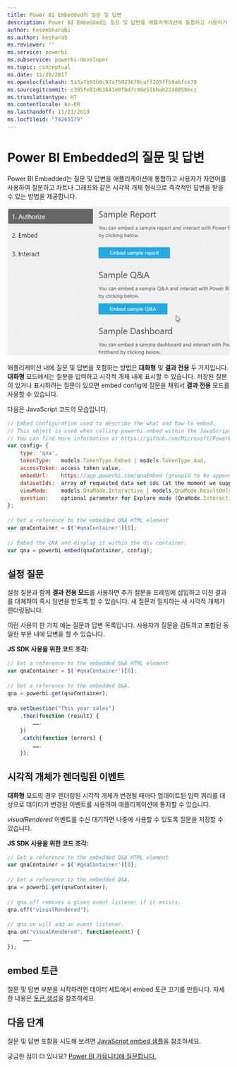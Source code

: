 ```yaml
---
title: Power BI Embedded의 질문 및 답변
description: Power BI Embedded는 질문 및 답변을 애플리케이션에 통합하고 사용자가 자연어를 사용하여 질문할 수 있는 방법을 제공합니다.
author: KesemSharabi
ms.author: kesharab
ms.reviewer: ''
ms.service: powerbi
ms.subservice: powerbi-developer
ms.topic: conceptual
ms.date: 11/20/2017
ms.openlocfilehash: 5a3a7b91b0c97a75923876caff205ffb9abfce70
ms.sourcegitcommit: c395fe83d63641e0fbd7c98e51bbab224805bbcc
ms.translationtype: HT
ms.contentlocale: ko-KR
ms.lasthandoff: 11/21/2019
ms.locfileid: "74265179"
---
```

# <a name="qa-in-power-bi-embedded"></a>Power BI Embedded의 질문 및 답변

Power BI Embedded는 질문 및 답변을 애플리케이션에 통합하고 사용자가 자연어를 사용하여 질문하고 차트나 그래프와 같은 시각적 개체 형식으로 즉각적인 답변을 받을 수 있는 방법을 제공합니다.

![포함된 프레임의 질문 및 답변 대화형 질문](media/qanda/embedded-qanda.gif)

애플리케이션 내에 질문 및 답변을 포함하는 방법은 **대화형** 및 **결과 전용** 두 가지입니다. **대화형** 모드에서는 질문을 입력하고 시각적 개체 내에 표시할 수 있습니다. 저장된 질문이 있거나 표시하려는 질문이 있으면 embed config에 질문을 채워서 **결과 전용** 모드를 사용할 수 있습니다.

다음은 JavaScript 코드의 모습입니다.

```javascript
// Embed configuration used to describe the what and how to embed.
// This object is used when calling powerbi.embed within the JavaScript API.
// You can find more information at https://github.com/Microsoft/PowerBI-JavaScript/wiki/Embed-Configuration-Details.
var config= {
    type: 'qna',
    tokenType:   models.TokenType.Embed | models.TokenType.Aad,
    accessToken: access token value,
    embedUrl:    https://app.powerbi.com/qnaEmbed (groupId to be appended as query parameter if required),
    datasetIds:  array of requested data set ids (at the moment we support only one dataset),
    viewMode:    models.QnaMode.Interactive | models.QnaMode.ResultOnly,
    question:    optional parameter for Explore mode (QnaMode.Interactive) and mandatory for Render Result mode (QnaMode.ResultOnly)
};

// Get a reference to the embedded QNA HTML element
var qnaContainer = $('#qnaContainer')[0];

// Embed the QNA and display it within the div container.
var qna = powerbi.embed(qnaContainer, config);
```

## <a name="set-question"></a>설정 질문

설정 질문과 함께 **결과 전용 모드**를 사용하면 추가 질문을 프레임에 삽입하고 이전 결과를 대체하여 즉시 답변을 받도록 할 수 있습니다. 새 질문과 일치하는 새 시각적 개체가 렌더링됩니다.

이런 사용의 한 가지 예는 질문과 답변 목록입니다. 사용자가 질문을 검토하고 포함된 동일한 부분 내에 답변을 할 수 있습니다.

**JS SDK 사용을 위한 코드 조각:**  

```javascript
// Get a reference to the embedded Q&A HTML element
var qnaContainer = $('#qnaContainer')[0];

// Get a reference to the embedded Q&A.
qna = powerbi.get(qnaContainer);

qna.setQuestion("This year sales")
    .then(function (result) {
        …….
    })
    .catch(function (errors) {
        …….
    });
```

## <a name="visual-rendered-event"></a>시각적 개체가 렌더링된 이벤트

**대화형** 모드의 경우 렌더링된 시각적 개체가 변경될 때마다 업데이트된 입력 쿼리를 대상으로 데이터가 변경된 이벤트를 사용하여 애플리케이션에 통지할 수 있습니다.

*visualRendered* 이벤트를 수신 대기하면 나중에 사용할 수 있도록 질문을 저장할 수 있습니다. 

**JS SDK 사용을 위한 코드 조각:**  

```javascript
// Get a reference to the embedded Q&A HTML element
var qnaContainer = $('#qnaContainer')[0];

// Get a reference to the embedded Q&A.
qna = powerbi.get(qnaContainer);

// qna.off removes a given event listener if it exists.
qna.off("visualRendered");

// qna.on will add an event listener.
qna.on("visualRendered", function(event) {
     …….
});
```

## <a name="embed-token"></a>embed 토큰

질문 및 답변 부분을 시작하려면 데이터 세트에서 embed 토큰 끄기를 만듭니다. 자세한 내용은 [토큰 생성](https://docs.microsoft.com/rest/api/power-bi/embedtoken)을 참조하세요.

## <a name="next-steps"></a>다음 단계

질문 및 답변 포함을 시도해 보려면 [JavaScript embed 샘플](https://microsoft.github.io/PowerBI-JavaScript/demo/)을 참조하세요.

궁금한 점이 더 있나요? [Power BI 커뮤니티에 질문합니다.](https://community.powerbi.com/)

